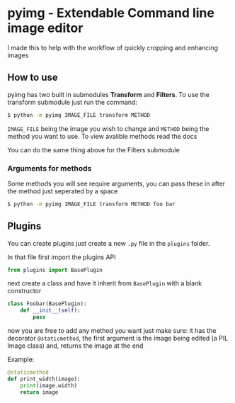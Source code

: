 # pyimg - Extendable Command line image editor

I made this to help with the workflow of quickly cropping and enhancing images

## How to use

pyimg has two built in submodules **Transform** and **Filters**. To use the transform submodule just run the command:
```bash
$ python -m pyimg IMAGE_FILE transform METHOD 
```

```IMAGE_FILE``` being the image you wish to change and ```METHOD``` being the method you want to use. To view avalible methods read the docs

You can do the same thing above for the Filters submodule

### Arguments for methods

Some methods you will see require arguments, you can pass these in after the method just seperated by a space
```bash
$ python -m pyimg IMAGE_FILE transform METHOD foo bar
```

## Plugins

You can create plugins just create a new ```.py``` file in the ```plugins``` folder.

In that file first import the plugins API
```python
from plugins import BasePlugin
```

next create a class and have it inherit from ```BasePlugin``` with a blank constructor
```python
class Foobar(BasePlugin):
    def __init__(self):
        pass
```

now you are free to add any method you want just make sure: it has the decorator ```@staticmethod```, the first argument is the image being edited (a PIL Image class) and, returns the image at the end

Example:
```python
@staticmethod
def print_width(image):
    print(image.width)
    return image
```